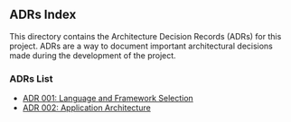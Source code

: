 ## ADRs Index
This directory contains the Architecture Decision Records (ADRs) for this project. ADRs are a way to document important architectural decisions made during the development of the project.

### ADRs List
- [ADR 001: Language and Framework Selection](ADR-001-language-and-framework-selection.md)
- [ADR 002: Application Architecture](ADR-002-application-architecture.md)